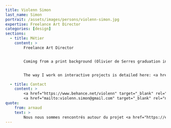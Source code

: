 ```yaml
---
title: Violenn Simon
last_name: Simon
portrait: /assets/images/persons/violenn-simon.jpg
expertise: Freelance Art Director
categories: [design]
sections:
  - title: Métier
    content: >
        Freelance Art Director


        Coming from a print background (Olivier de Serres graduation in 2011), I worked for 6 years as an interactive Art Director at AREA 17. I work freelance since 2017. Although my main expertise lies on the web field (from early UX, AD, design, frontend specifications to final QA), I'm always keen to design for print.


        The way I work on interactive projects is detailed here: <a href="https://guides.area17.com/design-techniques/" target="_blank" rel="noreferrer">AREA 17 design techniques</a>

  - title: Contact
    content: >
        <a href="https://www.behance.net/violenn" target="_blank" rel="noreferrer">Portfolio</a> –
        <a href="mailto:violenn.simon@gmail.com" target="_blank" rel="noreferrer">Mail</a>
quote:
    from: arnaud
    text: >
        Nous nous sommes rencontrés autour du projet <a href="https://ensembleatable.fr" target="_blank" rel="noopener">Ensemble à table</a>. Travailler avec Violenn est un vrai régal !
---
```

